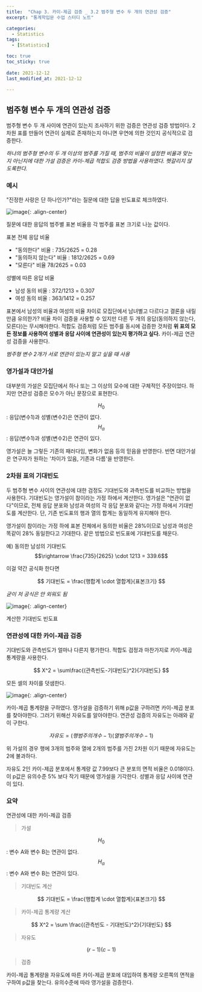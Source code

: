 ```yaml
---
title:  "Chap 3. 카이-제곱 검증 _ 3.2 범주형 변수 두 개의 연관성 검증" 
excerpt: "통계학입문 수업 스터디 노트"

categories:
  - Statistics
tags:
  - [Statistics]

toc: true
toc_sticky: true
 
date: 2021-12-12
last_modified_at: 2021-12-12

---
```


## 범주형 변수 두 개의 연관성 검증

범주형 변수 두 개 사이에 연관이 있는지 조사하기 위한 검증은 연관성 검증 방법이다. 2차원 표를 만들어 연관이 실제로 존재하는지 아니면 우연에 의한 것인지 공식적으로 검증한다.

*하나의 범주형 변수의 두 개 이상의 범주를 가질 때, 범주의 비율이 설정한 비율과 맞는지 아닌지에 대한 가설 검증은 카이-제곱 적합도 검증 방법을 사용하였다. 헷갈리지 않도록한다.*

### 예시 

"진정한 사랑은 단 하나인가?"라는 질문에 대한 답을 빈도표로 체크하였다. 

![image](https://user-images.githubusercontent.com/67791317/145707346-d78de047-1ad3-4f82-8f74-90412324dd1e.png){: .align-center}

질문에 대한 응답의 범주별 표본 비율응 각 범주를 표본 크기로 나눈 값이다. 

표본 전체 응답 비율 

- "동의한다" 비율 : 735/2625 = 0.28
- "동의하지 않는다" 비율 : 1812/2625 = 0.69
- "모른다" 비율 78/2625 = 0.03

성별에 따른 응답 비율 

- 남성 동의 비율 : 372/1213 = 0.307
- 여성 동의 비율 : 363/1412 = 0.257

표본에서 남성의 비율과 여성의 비율 차이로 모집단에서 남녀별고 다르다고 결론을 내릴만큼 유의한가? 비율 차이 검증을 사용할 수 있지만 다른 두 개의 응답(동의하지 않는다, 모른다)는 무시해야한다. 적합도 검증처럼 모든 범주를 동시에 검증한 것처럼 **위 표의 모든 정보를 사용하여 성별과 응답 사이에 연관성이 있는지 평가하고 싶다.** 카이-제곱 연관성 검증을 사용한다. 

*범주형 변수 2개가 서로 연관이 있는지 알고 싶을 때 사용*

### 영가설과 대안가설

대부분의 가설은 모집단에서 하나 또는 그 이상의 모수에 대한 구체적인 주장이었다. 하지만 연관성 검증은 모수가 아닌 문장으로 표현한다. 

$$H_0$$ : 응답(변수1)과 성별(변수2)은 연관이 없다.  
$$H_\alpha$$ : 응답(변수1)과 성별(변수2)은 연관이 있다. 

영가설은 늘 그렇든 기존의 패러다임, 변화가 없음 등의 믿음을 반영한다. 반면 대안가설은 연구자가 원하는 '차이가 있음, 기존과 다름'을 반영한다. 

### 2차원 표의 기대빈도

두 범주형 변수 사이의 연관성에 대한 검정도 기대빈도와 과측빈도를 비교하는 방법을 사용한다. 기대빈도는 영가설이 참이라는 가정 하에서 계산한다. 영가설은 "연관이 없다"이므로, 전체 응답 분포와 남성과 여성의 각 응답 분포와 같다는 가정 하에서 기대빈도를 계산한다. 단, 기존 빈도표의 행과 열의 합계는 동일하게 유지해야 한다.

영가설이 참이라는 가정 하에 표본 전체에서 동의한 비율은 28%이므로 남성과 여성은 똑같이 28% 동일한다고 기대한다. 같은 방법으로 빈도표에 기대빈도를 채운다. 

예) 동의한 남성의 기대빈도 $$\rightarrow \frac{735}{2625} \cdot 1213 = 339.6$$

이걸 약간 공식화 한다면 

$$
기대빈도 = \frac{행합계 \cdot 열합계}{표본크기}
$$ 

*굳이 저 공식은 안 외워도 됨*

![image](https://user-images.githubusercontent.com/67791317/145707975-326bc3aa-1e5f-49bb-93df-35b7879a593c.png){: .align-center}

계산한 기대빈도 빈도표

### 연관성에 대한 카이-제곱 검증 

기대빈도와 관측빈도가 얼마나 다른지 평가한다. 적합도 검정과 마찬가지로 카이-제곱 통계량을 사용한다. 

$$
X^2 = \sum\frac{(관측빈도-기대빈도)^2}{기대빈도}
$$

모든 셀의 차이를 덧샘한다. 

![image](https://user-images.githubusercontent.com/67791317/145708071-6570fbf8-5491-4774-8d8e-8c8dca18d802.png){: .align-center}

카이-제곱 통계량을 구하였다. 영가설을 검증하기 위해 p값을 구하려면 카이-제곱 분포를 찾아야한다. 그러기 위해선 자유도를 알아야한다. 연관성 검증의 자유도는 아래와 같이 구한다. 

$$
자유도 = (행 범주의 개수 - 1)(열 범주의 개수 -1)
$$

위 가설의 경우 행에 3개의 범주와 열에 2개의 범주를 가진 2차원 이기 때문에 자유도는 2에 불과하다. 

자유도 2인 카이-제곱 분포에서 통계량 값 7.99보다 큰 분포의 면적 비율은 0.018이다. 이 p값은 유의수준 5% 보다 작기 때문에 영가설을 기각한다. 성별과 응답 사이에 연관이 있다. 

### 요약 

연관성에 대한 카이-제곱 검증 

> 가설 

$$H_0$$ : 변수 A와 변수 B는 연관이 없다.   
$$H_\alpha$$ : 변수 A와 변수 B는 연관이 있다. 

> 기대빈도 계산 

$$
기대빈도 = \frac{행합계 \cdot 열합계}{표본크기}
$$

> 카이-제곱 통계량 계산

$$
X^2 = \sum \frac{(관측빈도 - 기대빈도)^2}{기대빈도}
$$

> 자유도 

$$
(r-1)(c-1)
$$

> 검증 

카이-제곱 통계량을 자유도에 따른 카이-제곱 분포에 대입하여 통계량 오른쪽의 면적을 구하여 p값을 찾는다. 유의수준에 따라 영가설을 검증한다. 



